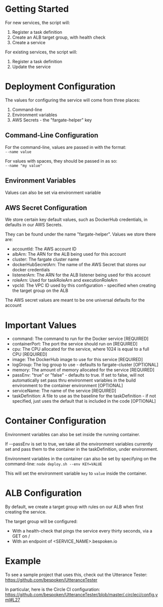 # Getting Started
For new services, the script will:
1) Register a task definition
2) Create an ALB target group, with health check
3) Create a service

For existing services, the script will:
1) Register a task definition
2) Update the service

# Deployment Configuration
The values for configuring the service will come from three places:
1) Command-line
2) Environment variables
3) AWS Secrets - the "fargate-helper" key

## Command-Line Configuration
For the command-line, values are passed in with the format:  
`--name value`

For values with spaces, they should be passed in as so:  
`--name "my value"`

## Environment Variables
Values can also be set via environment variable

## AWS Secret Configuration
We store certain key default values, such as DockerHub credentials, in defaults in our AWS Secrets.

They can be found under the name "fargate-helper". Values we store there are:
* accountId: The AWS account ID
* albArn: The ARN for the ALB being used for this account
* cluster: The fargate cluster name
* dockerHubSecretArn: The name of the AWS Secret that stores our docker credentials
* listenerArn: The ARN for the ALB listener being used for this account
* roleArn: Used for taskRoleArn and executionRoleArn
* vpcId: The VPC ID used by this configuration - specified when creating the target group on the ALB

The AWS secret values are meant to be one universal defaults for the account

# Important Values
* command: The command to run for the Docker service [REQUIRED]
* containerPort: The port the service should run on [REQUIRED]
* cpu: The CPU allocated for the service, where 1024 is equal to a full CPU [REQUIRED]
* image: The DockerHub image to use for this service [REQUIRED]
* logGroup: The log group to use - defaults to fargate-cluster [OPTIONAL]
* memory: The amount of memory allocated for the service [REQUIRED]
* passEnv: "true" or "false" - defaults to true. If set to false, will not automatically set pass thru environment variables in the build environment to the container environment [OPTIONAL]
* serviceName: The name of the service [REQUIRED]
* taskDefinition: A file to use as the baseline for the taskDefinition - if not specified, just uses the default that is included in the code [OPTIONAL]

# Container Configuration
Environment variables can also be set inside the running container.

If --passEnv is set to true, we take all the environment variables currently set and pass them to the container in the taskDefinition, under environment.

Environment variables in the container can also be set by specifying on the command-line:
`node deploy.sh --env KEY=VALUE`

This will set the environment variable `key` to `value` inside the container.

# ALB Configuration
By default, we create a target group with rules on our ALB when first creating the service.

The target group will be configured:
* With a health-check that pings the service every thirty seconds, via a GET on /
* With an endpoint of <SERVICE_NAME>.bespoken.io

# Example
To see a sample project that uses this, check out the Utterance Tester:  
https://github.com/bespoken/UtteranceTester

In particular, here is the Circle CI configuration:  
https://github.com/bespoken/UtteranceTester/blob/master/.circleci/config.yml#L27
